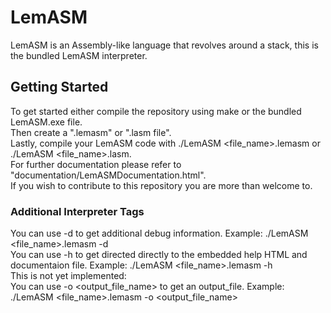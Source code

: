 # LemASM
LemASM is an Assembly-like language that revolves around a stack, this is the bundled LemASM interpreter.

## Getting Started
To get started either compile the repository using make or the bundled LemASM.exe file.<br>
Then create a ".lemasm" or ".lasm file".<br>
Lastly, compile your LemASM code with ./LemASM <file_name>.lemasm or ./LemASM <file_name>.lasm.<br>
For further documentation please refer to "documentation/LemASMDocumentation.html".<br>
If you wish to contribute to this repository you are more than welcome to.

### Additional Interpreter Tags
You can use -d to get additional debug information. Example: ./LemASM <file_name>.lemasm -d<br>
You can use -h to get directed directly to the embedded help HTML and documentaion file. Example: ./LemASM <file_name>.lemasm -h<br>
This is not yet implemented:<br>
You can use -o <output_file_name> to get an output_file. Example: ./LemASM <file_name>.lemasm -o <output_file_name>

